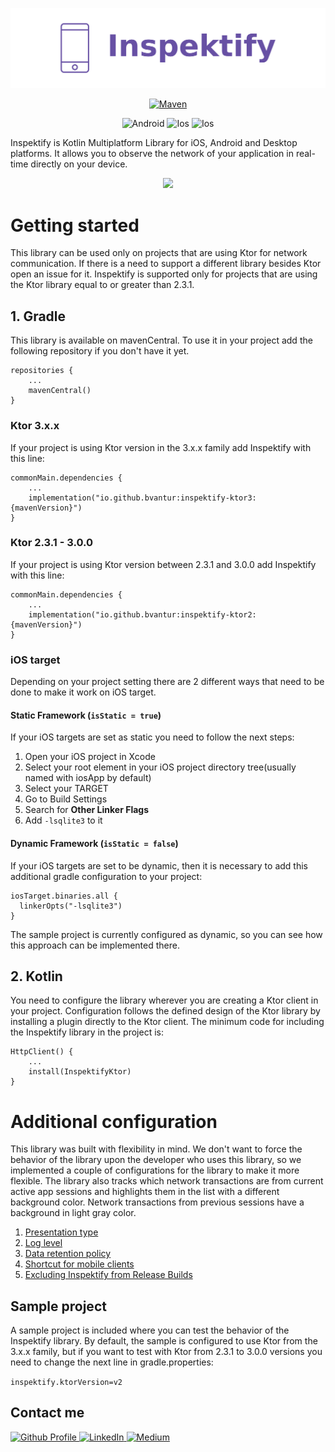 <p align="center">
  <td><img src="inspektify/screenshots/inspektify_logo.png" width=560></td>
</p>

<p align="center">
  <a href="https://central.sonatype.com/artifact/io.github.bvantur/inspektify-ktor3">
    <img alt="Maven" src="https://img.shields.io/maven-metadata/v.svg?label=mavenVersion&logo=apachemaven&metadataUrl=https%3A%2F%2Frepo1.maven.org%2Fmaven2%2Fio%2Fgithub%2Fbvantur%2Finspektify-ktor3%2Fmaven-metadata.xml" height=30 />
  </a>
</p>
<p align="center">
  <img alt="Android" src="https://img.shields.io/badge/Platform-Android-Blue?style=for-the-badge"/>
  <img alt="Ios" src="https://img.shields.io/badge/Platform-Ios-Blue?style=for-the-badge"/>
  <img alt="Ios" src="https://img.shields.io/badge/Platform-Desktop-Blue?style=for-the-badge"/>
</p>

Inspektify is Kotlin Multiplatform Library for iOS, Android and Desktop platforms. It allows you to
observe the network of your application in real-time directly on your device.

<p align="center">
  <img src="inspektify/screenshots/inspektify.gif" width=320>
</p>

# Getting started

This library can be used only on projects that are using Ktor for network communication. If there is
a need to support a different library besides Ktor open an issue for it. Inspektify is supported
only for projects that are using the Ktor library equal to or greater than 2.3.1.

## 1. Gradle

This library is available on mavenCentral. To use it in your project add the following repository if
you don't have it yet.

```
repositories { 
    ...
    mavenCentral()
}
```

### Ktor 3.x.x

If your project is using Ktor version in the 3.x.x family add Inspektify with this line:

```
commonMain.dependencies {
    ...
    implementation("io.github.bvantur:inspektify-ktor3:{mavenVersion}")
}
```

### Ktor 2.3.1 - 3.0.0

If your project is using Ktor version between 2.3.1 and 3.0.0 add Inspektify with this line:

```
commonMain.dependencies {
    ...
    implementation("io.github.bvantur:inspektify-ktor2:{mavenVersion}")
}
```

### iOS target

Depending on your project setting there are 2 different ways that need to be done to make it work on
iOS target.

#### Static Framework (`isStatic = true`)

If your iOS targets are set as static you need to follow the next steps:

1. Open your iOS project in Xcode
2. Select your root element in your iOS project directory tree(usually named with iosApp by default)
3. Select your TARGET
4. Go to Build Settings
5. Search for **Other Linker Flags**
6. Add `-lsqlite3` to it

#### Dynamic Framework (`isStatic = false`)

If your iOS targets are set to be dynamic, then it is necessary to add this additional gradle
configuration to your project:

```
iosTarget.binaries.all {
  linkerOpts("-lsqlite3")
}
```

The sample project is currently configured as dynamic, so you can see how this approach can be
implemented there.

## 2. Kotlin

You need to configure the library wherever you are creating a Ktor client in your project.
Configuration follows the defined design of the Ktor library by installing a plugin directly to the
Ktor client.
The minimum code for including the Inspektify library in the project is:

```
HttpClient() {
    ...
    install(InspektifyKtor)
}
```

# Additional configuration

This library was built with flexibility in mind. We don't want to force the behavior of the library
upon the developer who uses this library, so we implemented a couple of configurations for the
library to make it more flexible. The library also tracks which network transactions are from
current active app sessions and highlights them in the list with a different background color.
Network transactions from previous sessions have a background in light gray color.

1. [Presentation type](docs/PRESENTATION_TYPE.md)
2. [Log level](docs/LOG_LEVEL.md)
3. [Data retention policy](docs/DATA_RETENTION_POLICY.md)
4. [Shortcut for mobile clients](docs/SHORTCUT_FOR_MOBILE_CLIENTS)
5. [Excluding Inspektify from Release Builds](docs/EXCLUDING_INSPEKTIFY_FROM_RELEASE_BUILDS)

## Sample project

A sample project is included where you can test the behavior of the Inspektify library. By default,
the sample is configured to use Ktor from the 3.x.x family, but if you want to test with Ktor from
2.3.1 to 3.0.0 versions you need to change the next line in gradle.properties:

`inspektify.ktorVersion=v2`

## Contact me

<a href="https://github.com/BVantur">
    <img src="https://skillicons.dev/icons?i=github" alt="Github Profile" width="40" height="40">
</a>
<a href="https://www.linkedin.com/in/bla%C5%BE-vantur-9aa466a0/">
    <img src="https://skillicons.dev/icons?i=linkedin" alt="LinkedIn" width="40" height="40">
</a>
<a href="https://medium.com/@bvantur">
    <img src="https://miro.medium.com/v2/resize:fit:1400/1*psYl0y9DUzZWtHzFJLIvTw.png" alt="Medium" width="40" height="40">
</a>